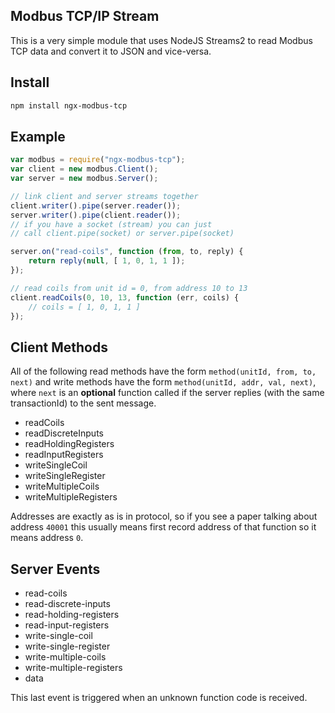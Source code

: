 ## Modbus TCP/IP Stream

This is a very simple module that uses NodeJS Streams2 to read Modbus TCP data and convert it to JSON and vice-versa.

## Install

```sh
npm install ngx-modbus-tcp
```

## Example

```js
var modbus = require("ngx-modbus-tcp");
var client = new modbus.Client();
var server = new modbus.Server();

// link client and server streams together
client.writer().pipe(server.reader());
server.writer().pipe(client.reader());
// if you have a socket (stream) you can just
// call client.pipe(socket) or server.pipe(socket)

server.on("read-coils", function (from, to, reply) {
    return reply(null, [ 1, 0, 1, 1 ]);
});

// read coils from unit id = 0, from address 10 to 13
client.readCoils(0, 10, 13, function (err, coils) {
    // coils = [ 1, 0, 1, 1 ]
});
```

## Client Methods

All of the following read methods have the form `method(unitId, from, to, next)` and write methods have the form `method(unitId, addr, val, next)`, where `next` is an **optional** function called if the server replies (with the same transactionId) to the sent message.

- readCoils
- readDiscreteInputs
- readHoldingRegisters
- readInputRegisters
- writeSingleCoil
- writeSingleRegister
- writeMultipleCoils
- writeMultipleRegisters

Addresses are exactly as is in protocol, so if you see a paper talking about address `40001` this usually means first record address of that function so it means address `0`.

## Server Events

- read-coils
- read-discrete-inputs
- read-holding-registers
- read-input-registers
- write-single-coil
- write-single-register
- write-multiple-coils
- write-multiple-registers
- data

This last event is triggered when an unknown function code is received.
